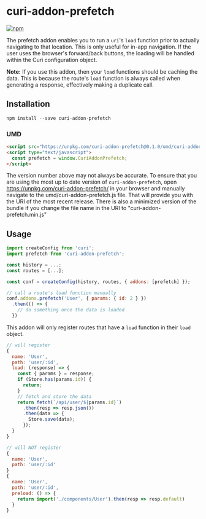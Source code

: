 # curi-addon-prefetch

[![npm][badge]][npm-link]

[badge]: https://img.shields.io/npm/v/curi-addon-prefetch.svg
[npm-link]: https://npmjs.com/package/curi-addon-prefetch

The prefetch addon enables you to run a `uri`'s `load` function prior to actually navigating to that location. This is only useful for in-app navigation. If the user uses the browser's forward/back buttons, the loading will be handled within the Curi configuration object.

**Note:** If you use this addon, then your `load` functions should be caching the data. This is because the route's `load` function is always called when generating a response, effectively making a duplicate call.

## Installation

```js
npm install --save curi-addon-prefetch
```

### UMD

```html
<script src="https://unpkg.com/curi-addon-prefetch@0.1.0/umd/curi-addon-prefetch.js"></script>
<script type="text/javascript">
  const prefetch = window.CuriAddonPrefetch;
</script>
```

The version number above may not always be accurate. To ensure that you are using the most
up to date version of `curi-addon-prefetch`, open https://unpkg.com/curi-addon-prefetch/ in your
browser and manually navigate to the umd/curi-addon-prefetch.js file. That will provide you
with the URI of the most recent release. There is also a minimized version of the bundle
if you change the file name in the URI to "curi-addon-prefetch.min.js"

## Usage

```js
import createConfig from 'curi';
import prefetch from 'curi-addon-prefetch';

const history = ...;
const routes = [...];

const conf = createConfig(history, routes, { addons: [prefetch] });

// call a route's load function manually
conf.addons.prefetch('User', { params: { id: 2 } })
  .then(() => {
    // do something once the data is loaded
  })
```

This addon will only register routes that have a `load` function in their `load` object.

```js
// will register
{
  name: 'User',
  path: 'user/:id',
  load: (response) => {
    const { params } = response;
    if (Store.has(params.id)) {
      return;
    }
    // fetch and store the data
    return fetch(`/api/user/${params.id}`)
      .then(resp => resp.json())
      .then(data => {
        Store.save(data);
      });
  }
}

// will NOT register
{
  name: 'User',
  path: 'user/:id'
}
{
  name: 'User',
  path: 'user/:id',
  preload: () => {
    return import('./components/User').then(resp => resp.default)
  }
}
```
